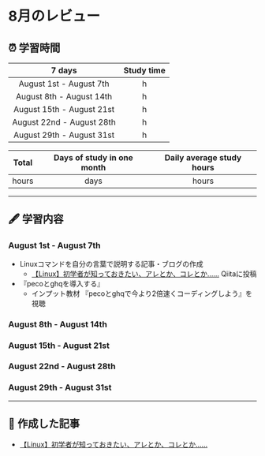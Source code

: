 # 8月のレビュー
## ⏰ 学習時間
| 7 days | Study time |
| :---: | :---: |
| August 1st - August 7th |  h |
| August 8th - August 14th |  h |
| August 15th - August 21st |  h |
| August 22nd - August 28th |  h |
| August 29th - August 31st |  h |

| Total | Days of study in one month | Daily average study hours |
| :---: | :---: | :---: |
|  hours |  days |  hours |
---
## 🖋️ 学習内容
### August 1st - August 7th
- Linuxコマンドを自分の言葉で説明する記事・ブログの作成
  - [【Linux】初学者が知っておきたい、アレとか、コレとか……](https://qiita.com/YSWEngineer/items/52370b37486f5907fc87 "【Linux】初学者が知っておきたい、アレとか、コレとか……") Qiitaに投稿
- 『pecoとghqを導入する』
  - インプット教材 『pecoとghqで今より2倍速くコーディングしよう』を視聴
### August 8th - August 14th
### August 15th - August 21st
### August 22nd - August 28th
### August 29th - August 31st
---
## 📰 作成した記事
- [【Linux】初学者が知っておきたい、アレとか、コレとか……](https://qiita.com/YSWEngineer/items/52370b37486f5907fc87 "【Linux】初学者が知っておきたい、アレとか、コレとか……")
